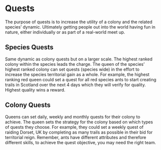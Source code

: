 # Quests

The purpose of quests is to increase the utility of a colony and the related species’ dynamic. Ultimately getting people out into the world having fun in nature, either individually or as part of a real-world meet up.

## Species Quests

Same dynamic as colony quests but on a larger scale. The highest ranked colony within the species leads the charge. The queen of the species’ highest ranked colony can set quests (species wide) in the effort to increase the species territorial gain as a whole. For example, the highest ranking red queen could set a quest for all red species ants to start creating trails in Scotland over the next 4 days which they will verify for quality. Highest quality wins a reward.

## Colony Quests

Queens can set daily, weekly and monthly quests for their colony to achieve. The queen sets the strategy for the colony based on which types of quests they choose. For example, they could set a weekly quest of raiding Dorset, UK by completing as many trails as possible in their bid for territorial reign. Remember, ants have different attributes and therefore different skills, to achieve the quest objective, you may need the right team.
